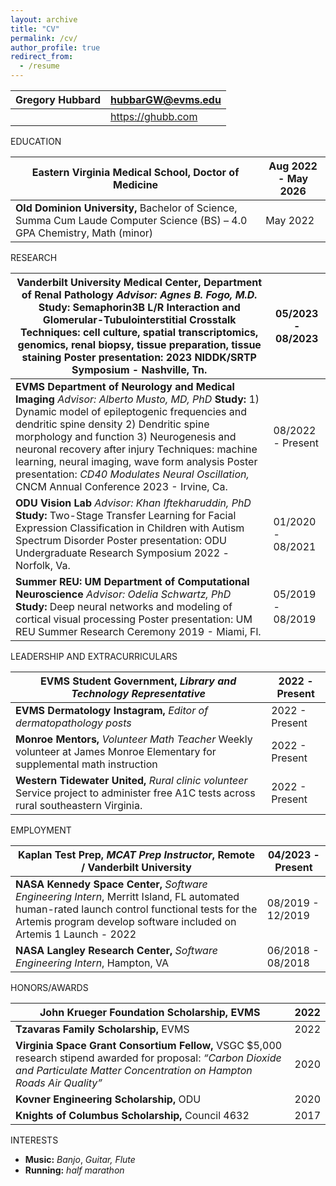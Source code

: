 ```yaml
---
layout: archive
title: "CV"
permalink: /cv/
author_profile: true
redirect_from:
  - /resume
---
```


| Gregory Hubbard |  hubbarGW@evms.edu |
|-----------------|--------------------|
|                 | https://ghubb.com  |

EDUCATION

| **Eastern Virginia Medical School,** Doctor of Medicine                                                                   | Aug 2022 - May 2026 |
|---------------------------------------------------------------------------------------------------------------------------|---------------------|
| **Old Dominion University,** Bachelor of Science, Summa Cum Laude Computer Science (BS) – 4.0 GPA Chemistry, Math (minor) | May 2022            |

RESEARCH

| **Vanderbilt University Medical Center, Department of Renal Pathology** *Advisor: Agnes B. Fogo, M.D.* **Study:** Semaphorin3B L/R Interaction and Glomerular-Tubulointerstitial Crosstalk Techniques: cell culture, spatial transcriptomics, genomics, renal biopsy, tissue preparation, tissue staining Poster presentation: 2023 NIDDK/SRTP Symposium - Nashville, Tn.                                                                         | 05/2023 - 08/2023 |
|---------------------------------------------------------------------------------------------------------------------------------------------------------------------------------------------------------------------------------------------------------------------------------------------------------------------------------------------------------------------------------------------------------------------------------------------------|-------------------|
| **EVMS Department of Neurology and Medical Imaging** *Advisor: Alberto Musto, MD, PhD* **Study:** 1) Dynamic model of epileptogenic frequencies and dendritic spine density  2) Dendritic spine morphology and function  3) Neurogenesis and neuronal recovery after injury Techniques: machine learning, neural imaging, wave form analysis Poster presentation: *CD40 Modulates Neural Oscillation,* CNCM Annual Conference 2023 - Irvine, Ca.  | 08/2022 - Present |
| **ODU Vision Lab** *Advisor: Khan Iftekharuddin, PhD* **Study:** Two-Stage Transfer Learning for Facial Expression Classification in Children with Autism Spectrum Disorder Poster presentation: ODU Undergraduate Research Symposium 2022 -Norfolk, Va.                                                                                                                                                                                          | 01/2020 - 08/2021 |
| **Summer REU: UM Department of Computational Neuroscience**  *Advisor: Odelia Schwartz, PhD* **Study:** Deep neural networks and modeling of cortical visual processing Poster presentation: UM REU Summer Research Ceremony 2019 - Miami, Fl.                                                                                                                                                                                                    | 05/2019 - 08/2019 |

LEADERSHIP AND EXTRACURRICULARS

| **EVMS Student Government,** *Library and Technology Representative*                                                                      | 2022 - Present |
|-------------------------------------------------------------------------------------------------------------------------------------------|----------------|
| **EVMS Dermatology Instagram,** *Editor* *of dermatopathology posts*                                                                      | 2022 - Present |
| **Monroe Mentors,** *Volunteer Math Teacher*  Weekly volunteer at James Monroe Elementary for supplemental math instruction               | 2022 - Present |
| **Western Tidewater United,** *Rural clinic volunteer*  Service project to administer free A1C tests across rural southeastern Virginia.  | 2022 - Present |

EMPLOYMENT

| **Kaplan Test Prep,** *MCAT Prep Instructor*, Remote / Vanderbilt University                                                                                                                                         | 04/2023 - Present  |
|----------------------------------------------------------------------------------------------------------------------------------------------------------------------------------------------------------------------|--------------------|
| **NASA Kennedy Space Center,** *Software Engineering Intern*, Merritt Island, FL automated human-rated launch control functional tests for the Artemis program develop software included on Artemis 1 Launch - 2022  | 08/2019 - 12/2019  |
| **NASA Langley Research Center,** *Software Engineering Intern*, Hampton, VA                                                                                                                                         | 06/2018 - 08/2018  |

HONORS/AWARDS

| **John Krueger Foundation Scholarship,** EVMS                                                                                                                                        | 2022 |
|--------------------------------------------------------------------------------------------------------------------------------------------------------------------------------------|------|
| **Tzavaras Family Scholarship,** EVMS                                                                                                                                                | 2022 |
| **Virginia Space Grant Consortium Fellow,** VSGC \$5,000 research stipend awarded for proposal: *“Carbon Dioxide and Particulate Matter Concentration on Hampton Roads Air Quality”* | 2020 |
| **Kovner Engineering Scholarship,** ODU                                                                                                                                              | 2020 |
| **Knights of Columbus Scholarship,** Council 4632                                                                                                                                    | 2017 |

INTERESTS

-   **Music:** *Banjo*, *Guitar, Flute*
-   **Running:** *half marathon*
